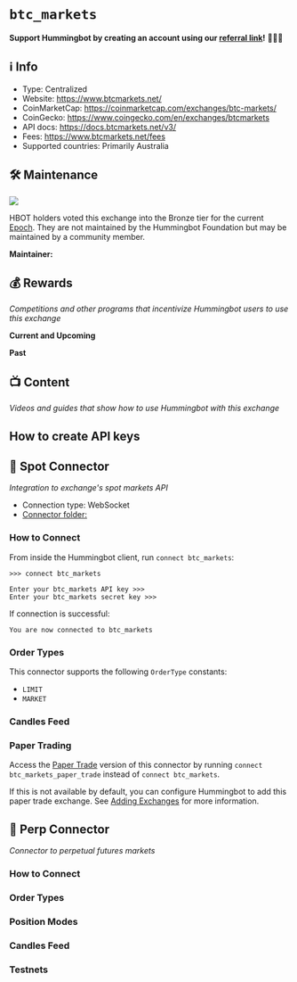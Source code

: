 # `btc_markets`

**Support Hummingbot by creating an account using our [referral link](https://www.btcmarkets.net)!** 🙏🙏🙏

## ℹ️ Info

- Type: Centralized
- Website: <https://www.btcmarkets.net/>
- CoinMarketCap: <https://coinmarketcap.com/exchanges/btc-markets/>
- CoinGecko: <https://www.coingecko.com/en/exchanges/btcmarkets>
- API docs: <https://docs.btcmarkets.net/v3/>
- Fees: <https://www.btcmarkets.net/fees>
- Supported countries: Primarily Australia

## 🛠 Maintenance

![](https://img.shields.io/static/v1?label=Hummingbot&message=BRONZE&color=green)

HBOT holders voted this exchange into the Bronze tier for the current [Epoch](/governance/epochs). They are not maintained by the Hummingbot Foundation but may be maintained by a community member.

**Maintainer:** 

## 💰 Rewards
*Competitions and other programs that incentivize Hummingbot users to use this exchange*

**Current and Upcoming**



**Past**



## 📺 Content
*Videos and guides that show how to use Hummingbot with this exchange*


## How to create API keys


## 🔀 Spot Connector
*Integration to exchange's spot markets API*

- Connection type: WebSocket
- [Connector folder:](https://github.com/hummingbot/hummingbot/tree/master/hummingbot/connector/exchange/btc_markets)

### How to Connect

From inside the Hummingbot client, run `connect btc_markets`:

```
>>> connect btc_markets

Enter your btc_markets API key >>>
Enter your btc_markets secret key >>>
```

If connection is successful:

```
You are now connected to btc_markets
```

### Order Types

This connector supports the following `OrderType` constants:

- `LIMIT`
- `MARKET`


### Candles Feed


### Paper Trading

Access the [Paper Trade](/global-configs/paper-trade/) version of this connector by running `connect btc_markets_paper_trade` instead of `connect btc_markets`.

If this is not available by default, you can configure Hummingbot to add this paper trade exchange. See [Adding Exchanges](/global-configs/paper-trade/#adding-exchanges) for more information.


## 🔀 Perp Connector
*Connector to perpetual futures markets*


### How to Connect


### Order Types



### Position Modes


### Candles Feed


### Testnets

